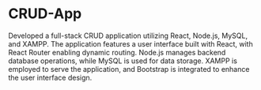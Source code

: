 # CRUD-App
Developed a full-stack CRUD application utilizing React, Node.js, MySQL, and XAMPP. The application features a user interface built with React, with React Router enabling dynamic routing. Node.js manages backend database operations, while MySQL is used for data storage. XAMPP is employed to serve the application, and Bootstrap is integrated to enhance the user interface design.
